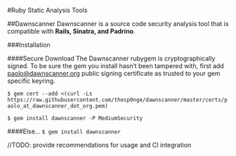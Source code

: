 #Ruby Static Analysis Tools

##Dawnscanner
Dawnscanner is a source code security analysis tool that is compatible with __Rails, Sinatra, and Padrino__.

###Installation

####Secure Download
The Dawnscanner rubygem is cryptographically signed. To be sure the gem you install hasn’t been tampered with, first add paolo@dawnscanner.org public signing certificate as trusted to your gem specific keyring. 

`$ gem cert --add <(curl -Ls https://raw.githubusercontent.com/thesp0nge/dawnscanner/master/certs/paolo_at_dawnscanner_dot_org.pem)`

`$ gem install dawnscanner -P MediumSecurity`

####Else...
`$ gem install dawnscanner`  

//TODO: provide recommendations for usage and CI integration



